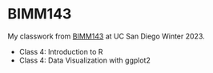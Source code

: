 # BIMM143

My classwork from [BIMM143]() at UC San Diego Winter 2023.


- Class 4: Introduction to R
- Class 4: Data Visualization with ggplot2
